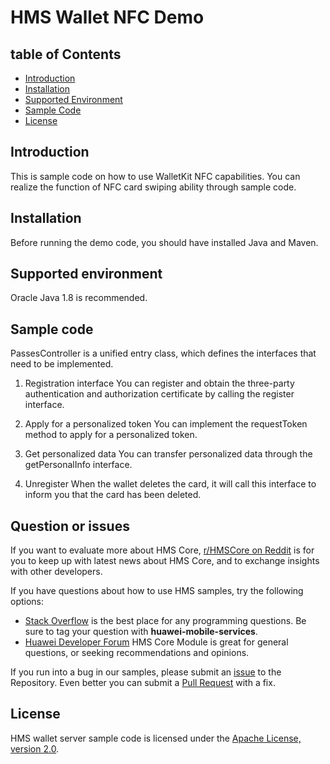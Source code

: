 # HMS Wallet NFC Demo

## table of Contents

* [Introduction](#introduction)
* [Installation](#installation)
* [Supported Environment](#supported-environment)
* [Sample Code](#sample-code)
* [License](#license)

## Introduction
This is sample code on how to use WalletKit NFC capabilities. You can realize the function of NFC card swiping ability through sample code.

## Installation
Before running the demo code, you should have installed Java and Maven.

## Supported environment
Oracle Java 1.8 is recommended.

## Sample code
PassesController is a unified entry class, which defines the interfaces that need to be implemented.

1. Registration interface
You can register and obtain the three-party authentication and authorization certificate by calling the register interface.
	
2. Apply for a personalized token
You can implement the requestToken method to apply for a personalized token.
	
3. Get personalized data
You can transfer personalized data through the getPersonalInfo interface.
	
4. Unregister
When the wallet deletes the card, it will call this interface to inform you that the card has been deleted.

## Question or issues
If you want to evaluate more about HMS Core,
[r/HMSCore on Reddit](https://www.reddit.com/r/HMSCore/) is for you to keep up with latest news about HMS Core, and to exchange insights with other developers.

If you have questions about how to use HMS samples, try the following options:
- [Stack Overflow](https://stackoverflow.com/questions/tagged/huawei-mobile-services) is the best place for any programming questions. Be sure to tag your question with 
**huawei-mobile-services**.
- [Huawei Developer Forum](https://forums.developer.huawei.com/forumPortal/en/home?fid=0101187876626530001) HMS Core Module is great for general questions, or seeking recommendations and opinions.

If you run into a bug in our samples, please submit an [issue](https://github.com/HMS-Core/hms-wallet-nfc/issues) to the Repository. Even better you can submit a [Pull Request](https://github.com/HMS-Core/hms-wallet-nfc/pulls) with a fix.

## License
HMS wallet server sample code is licensed under the [Apache License, version 2.0](http://www.apache.org/licenses/LICENSE-2.0).

